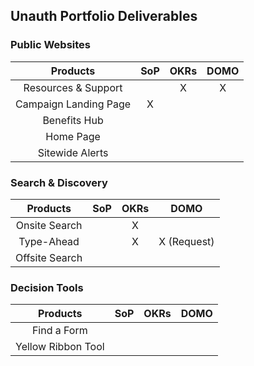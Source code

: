 ## Unauth Portfolio Deliverables

### Public Websites

| Products             | SoP | OKRs | DOMO | 
|:--:|:--:|:--:|:--:|
|Resources & Support   |     |   X  |   X  |              
|Campaign Landing Page |  X  |      |      |              
|Benefits Hub          | |   |      |      |              
|Home Page             |     |      |      | 
|Sitewide Alerts       |     |      |      |

### Search & Discovery

| Products             | SoP| OKRs | DOMO |
|:--:|:--:|:--:|:--:|
|Onsite Search         |    |  X   |      |
|Type-Ahead            |    |  X   |  X (Request)  |           
|Offsite Search        |    |      |      |

### Decision Tools

| Products             | SoP| OKRs | DOMO |
|:--:|:--:|:--:|:--:|
|Find a Form           |    |      |      |
|Yellow Ribbon Tool    |    |      |      |           

